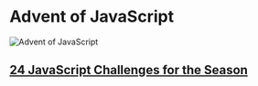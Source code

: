 # Advent of JavaScript

![Advent of JavaScript](https://adventofjavascript.s3.us-east-1.amazonaws.com/2021/advent-of-js-gumroad-cover.png)

## [24 JavaScript Challenges for the Season](https://www.adventofjs.com/)